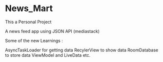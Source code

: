# News_Mart

This a Personal Project 

A news feed app using JSON API (mediastack)

Some of the new Learnings :

  AsyncTaskLoader for getting data 
  RecylerView to show data
  RoomDatabase to store data
  ViewModel and LiveData etc. 
